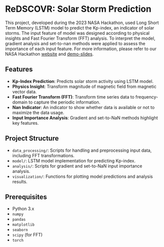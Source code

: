 # ReDSCOVR: Solar Storm Prediction

This project, developed during the 2023 NASA Hackathon, used Long Short Term Memory (LSTM) model to predict the Kp-index, an indicator of solar storms. The input feature of model was designed according to physical insights and Fast Fourier Transform (FFT) analysis. To interpret the model, gradient analysis and set-to-nan methods were applied to assess the importance of each input feature. For more information, please refer to our NASA Hackathon [website](https://www.spaceappschallenge.org/2023/find-a-team/redscovr/) and [demo-slides](https://github.com/John1117/ReDSCOVR/blob/main/ReDSCOVR%20Demo%20Slides.pdf).

## Features

- **Kp-Index Prediction**: Predicts solar storm activity using LSTM model.
- **Physics Insight**: Transform magnitude of magnetic field from magnetic vector data.
- **Fast Fourier Transform (FFT)**: Transform time series data to frequency-domain to capture the periodic information.
- **Nan Indicator**: An indicator to show whether data is available or not to maximize the data usage.
- **Input Importance Analysis**: Gradient and set-to-NaN methods highlight key features.

## Project Structure

- `data_processing/`: Scripts for handling and preprocessing input data, including FFT transformations.
- `model/`: LSTM model implementation for predicting Kp-index.
- `analysis/`: Scripts for gradient and set-to-NaN input importance analysis.
- `visualization/`: Functions for plotting model predictions and analysis results.

## Prerequisites
- Python 3.x
- `numpy`
- `pandas`
- `matplotlib`
- `seaborn`
- `scipy` (for FFT)
- `torch`

